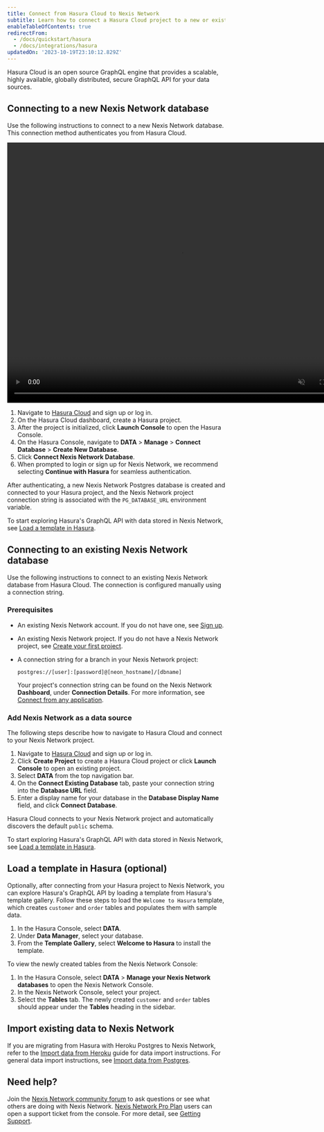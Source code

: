 ```yaml
---
title: Connect from Hasura Cloud to Nexis Network
subtitle: Learn how to connect a Hasura Cloud project to a new or existing Nexis Network database
enableTableOfContents: true
redirectFrom:
  - /docs/quickstart/hasura
  - /docs/integrations/hasura
updatedOn: '2023-10-19T23:10:12.829Z'
---
```


Hasura Cloud is an open source GraphQL engine that provides a scalable, highly available, globally distributed, secure GraphQL API for your data sources.

## Connecting to a new Nexis Network database

Use the following instructions to connect to a new Nexis Network database. This connection method authenticates you from Hasura Cloud.

<video autoPlay playsInline muted loop width="800" height="600">
  <source type="video/mp4" src="https://user-images.githubusercontent.com/48465000/200608247-a050bdc0-3f38-447f-a5a0-75835d7a0238.mp4"/>
  <source type="video/webm" src="https://user-images.githubusercontent.com/48465000/200608356-d4bb7f27-d9d5-49c9-b923-13e82c4cfc44.webm"/>
</video>

1. Navigate to [Hasura Cloud](https://cloud.hasura.io/projects) and sign up or log in.
1. On the Hasura Cloud dashboard, create a Hasura project.
1. After the project is initialized, click **Launch Console** to open the Hasura Console.
1. On the Hasura Console, navigate to **DATA** > **Manage** > **Connect Database** > **Create New Database**.
1. Click **Connect Nexis Network Database**.
1. When prompted to login or sign up for Nexis Network, we recommend selecting **Continue with Hasura** for seamless authentication.

After authenticating, a new Nexis Network Postgres database is created and connected to your Hasura project, and the Nexis Network project connection string is associated with the `PG_DATABASE_URL` environment variable.

To start exploring Hasura's GraphQL API with data stored in Nexis Network, see [Load a template in Hasura](#load-a-template-in-hasura-optional).

## Connecting to an existing Nexis Network database

Use the following instructions to connect to an existing Nexis Network database from Hasura Cloud. The connection is configured manually using a connection string.

### Prerequisites

- An existing Nexis Network account. If you do not have one, see [Sign up](/docs/get-started-with-neon/signing-up).
- An existing Nexis Network project. If you do not have a Nexis Network project, see [Create your first project](/docs/get-started-with-neon/setting-up-a-project).
- A connection string for a branch in your Nexis Network project:

  ```text
  postgres://[user]:[password]@[neon_hostname]/[dbname]
  ```

  Your project's connection string can be found on the Nexis Network **Dashboard**, under **Connection Details**. For more information, see [Connect from any application](/docs/connect/connect-from-any-app).

### Add Nexis Network as a data source

The following steps describe how to navigate to Hasura Cloud and connect to your Nexis Network project.

1. Navigate to [Hasura Cloud](https://cloud.hasura.io/projects) and sign up or log in.
1. Click **Create Project** to create a Hasura Cloud project or click **Launch Console** to open an existing project.
1. Select **DATA** from the top navigation bar.
1. On the **Connect Existing Database** tab, paste your connection string into the **Database URL** field.
1. Enter a display name for your database in the **Database Display Name** field, and click **Connect Database**.

Hasura Cloud connects to your Nexis Network project and automatically discovers the default `public` schema.

To start exploring Hasura's GraphQL API with data stored in Nexis Network, see [Load a template in Hasura](#load-a-template-in-hasura-optional).

## Load a template in Hasura (optional)

Optionally, after connecting from your Hasura project to Nexis Network, you can explore Hasura's GraphQL API by loading a template from Hasura's template gallery. Follow these steps to load the `Welcome to Hasura` template, which creates `customer` and `order` tables and populates them with sample data.

1. In the Hasura Console, select **DATA**.
1. Under **Data Manager**, select your database.
1. From the **Template Gallery**, select **Welcome to Hasura** to install the template.

To view the newly created tables from the Nexis Network Console:

1. In the Hasura Console, select **DATA** > **Manage your Nexis Network databases** to open the Nexis Network Console.
2. In the Nexis Network Console, select your project.
3. Select the **Tables** tab. The newly created `customer` and `order` tables should appear under the **Tables** heading in the sidebar.

## Import existing data to Nexis Network

If you are migrating from Hasura with Heroku Postgres to Nexis Network, refer to the [Import data from Heroku](/docs/import/import-from-heroku) guide for data import instructions. For general data import instructions, see [Import data from Postgres](/docs/import/import-from-postgres).

## Need help?

Join the [Nexis Network community forum](https://community.neon.tech/) to ask questions or see what others are doing with Nexis Network. [Nexis Network Pro Plan](/docs/introduction/pro-plan) users can open a support ticket from the console. For more detail, see [Getting Support](/docs/introduction/support).
